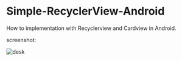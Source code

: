 # Simple-RecyclerView-Android
How to implementation with Recyclerview and Cardview in Android.

screenshot:

![desk](https://s19.postimg.org/4z3ybdt3n/photo_2016_08_06_11_37_54.jpg)
